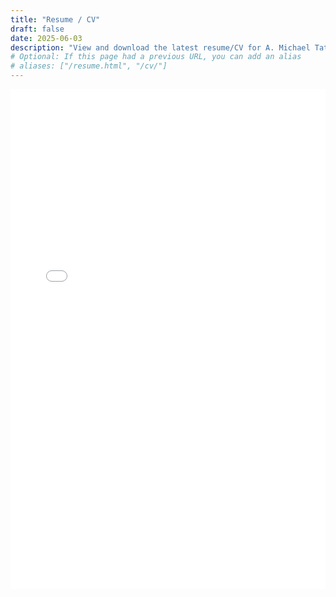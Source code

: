 ```yaml
---
title: "Resume / CV"
draft: false
date: 2025-06-03
description: "View and download the latest resume/CV for A. Michael Tatum, detailing skills, experience, and education."
# Optional: If this page had a previous URL, you can add an alias
# aliases: ["/resume.html", "/cv/"]
---
```


<div style="width: 100%; height: 800px; overflow: hidden;">
    <iframe 
        src="/static/images/Michael_Tatum_VisualCV_Resume.pdf" 
        width="100%" 
        height="100%" 
        style="border: none;"
        title="Michael Tatum Resume"
        type="application/pdf">
        <p>Your browser does not support embedding PDFs directly. You can <a href="/static/images/Michael_Tatum_VisualCV_Resume.pdf" download>download the resume here</a>.</p>
    </iframe>
</div>
